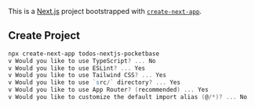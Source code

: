 This is a [Next.js](https://nextjs.org/) project bootstrapped with [`create-next-app`](https://github.com/vercel/next.js/tree/canary/packages/create-next-app).

## Create Project 

```powershell
npx create-next-app todos-nextjs-pocketbase
v Would you like to use TypeScript? ... No 
v Would you like to use ESLint? ... Yes
v Would you like to use Tailwind CSS? ... Yes
v Would you like to use `src/` directory? ... Yes
v Would you like to use App Router? (recommended) ... Yes
v Would you like to customize the default import alias (@/*)? ... No
```
